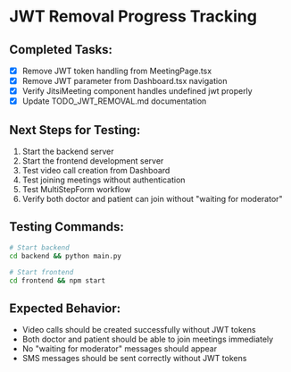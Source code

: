 # JWT Removal Progress Tracking

## Completed Tasks:
- [x] Remove JWT token handling from MeetingPage.tsx
- [x] Remove JWT parameter from Dashboard.tsx navigation
- [x] Verify JitsiMeeting component handles undefined jwt properly
- [x] Update TODO_JWT_REMOVAL.md documentation

## Next Steps for Testing:
1. Start the backend server
2. Start the frontend development server
3. Test video call creation from Dashboard
4. Test joining meetings without authentication
5. Test MultiStepForm workflow
6. Verify both doctor and patient can join without "waiting for moderator"

## Testing Commands:
```bash
# Start backend
cd backend && python main.py

# Start frontend
cd frontend && npm start
```

## Expected Behavior:
- Video calls should be created successfully without JWT tokens
- Both doctor and patient should be able to join meetings immediately
- No "waiting for moderator" messages should appear
- SMS messages should be sent correctly without JWT tokens
